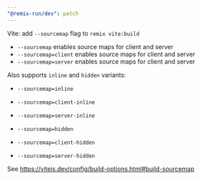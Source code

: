 ```yaml
---
"@remix-run/dev": patch
---
```


Vite: add `--sourcemap` flag to `remix vite:build`

- `--sourcemap` enables source maps for client and server
- `--sourcemap=client` enables source maps for client and server
- `--sourcemap=server` enables source maps for client and server

Also supports `inline` and `hidden` variants:

- `--sourcemap=inline`
- `--sourcemap=client-inline`
- `--sourcemap=server-inline`

- `--sourcemap=hidden`
- `--sourcemap=client-hidden`
- `--sourcemap=server-hidden`

See https://vitejs.dev/config/build-options.html#build-sourcemap
